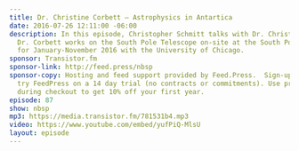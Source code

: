 ```yaml
---
title: Dr. Christine Corbett — Astrophysics in Antartica
date: 2016-07-26 12:11:00 -06:00
description: In this episode, Christopher Schmitt talks with Dr. Christine Corbett.
  Dr. Corbett works on the South Pole Telescope on-site at the South Pole in Antarctica
  for January-November 2016 with the University of Chicago.
sponsor: Transistor.fm
sponsor-link: http://feed.press/nbsp
sponsor-copy: Hosting and feed support provided by Feed.Press.  Sign-up today and
  try FeedPress on a 14 day trial (no contracts or commitments). Use promo code *nbsp*
  during checkout to get 10% off your first year.
episode: 87
show: nbsp
mp3: https://media.transistor.fm/781531b4.mp3
video: https://www.youtube.com/embed/yufPiQ-MlsU
layout: episode
---
```


